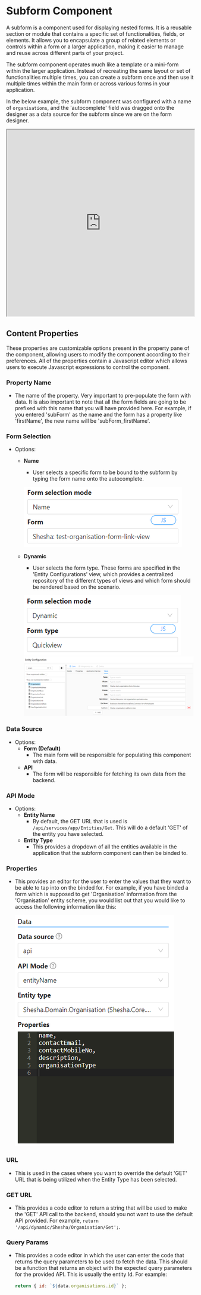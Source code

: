 # Subform Component

A subform is a component used for displaying nested forms. It is a reusable section or module that contains a specific set of functionalities, fields, or elements. It allows you to encapsulate a group of related elements or controls within a form or a larger application, making it easier to manage and reuse across different parts of your project.

The subform component operates much like a template or a mini-form within the larger application. Instead of recreating the same layout or set of functionalities multiple times, you can create a subform once and then use it multiple times within the main form or across various forms in your application.

In the below example, the subform component was configured with a name of `organisations`, and the 'autocomplete' field was dragged onto the designer as a data source for the subform since we are on the form designer.

<iframe width="100%" height="500" src="http://localhost:4000/shesha/forms-designer?id=9ec18548-0e4f-400f-b6f7-bb1f0c7dee39" title="Sub Form Component" ></iframe>

## Content Properties

These properties are customizable options present in the property pane of the component, allowing users to modify the component according to their preferences. All of the properties contain a Javascript editor which allows users to execute Javascript expressions to control the component.

### Property Name

- The name of the property. Very important to pre-populate the form with data. It is also important to note that all the form fields are going to be prefixed with this name that you will have provided here. For example, if you entered 'subForm' as the name and the form has a property like 'firstName', the new name will be 'subForm_firstName'.

### Form Selection

- Options:

  - **Name**

    - User selects a specific form to be bound to the subform by typing the form name onto the autocomplete.

    ![Image](./images/entityR1.png)

  - **Dynamic**

    - User selects the form type. These forms are specified in the 'Entity Configurations' view, which provides a centralized repository of the different types of views and which form should be rendered based on the scenario.

    ![Image](./images/entityR2.png)
    ![Image](./images/entityR3.png)

### Data Source

- Options:
  - **Form (Default)**
    - The main form will be responsible for populating this component with data.
  - **API**
    - The form will be responsible for fetching its own data from the backend.

### API Mode

- Options:
  - **Entity Name**
    - By default, the GET URL that is used is `/api/services/app/Entities/Get`. This will do a default 'GET' of the entity you have selected.
  - **Entity Type**
    - This provides a dropdown of all the entities available in the application that the subform component can then be binded to.

### Properties

- This provides an editor for the user to enter the values that they want to be able to tap into on the binded for. For example, if you have binded a form which is supposed to get 'Organisation' information from the 'Organisation' entity scheme, you would list out that you would like to access the following information like this:

  ![Image](./images/sub1.png)

### URL

- This is used in the cases where you want to override the default 'GET' URL that is being utilized when the Entity Type has been selected.

### GET URL

- This provides a code editor to return a string that will be used to make the 'GET' API call to the backend, should you not want to use the default API provided. For example, `return '/api/dynamic/Shesha/Organisation/Get';`.

### Query Params

- This provides a code editor in which the user can enter the code that returns the query parameters to be used to fetch the data. This should be a function that returns an object with the expected query parameters for the provided API. This is usually the entity Id. For example:

  ```javascript
  return { id: `${data.organisations.id}` };
  ```
